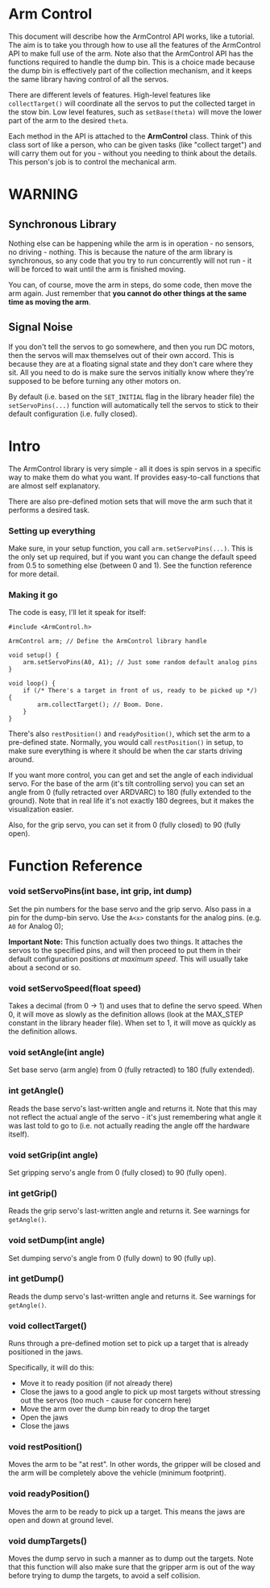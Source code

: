 # Arm Control

This document will describe how the ArmControl API works, like a tutorial. The
aim is to take you through how to use all the features of the ArmControl API
to make full use of the arm. Note also that the ArmControl API has the
functions required to handle the dump bin. This is a choice made because the
dump bin is effectively part of the collection mechanism, and it keeps the
same library having control of all the servos.

There are different levels of features. High-level features like
`collectTarget()` will coordinate all the servos to put the collected target
in the stow bin. Low level features, such as `setBase(theta)` will move the
lower part of the arm to the desired `theta`.

Each method in the API is attached to the **ArmControl** class. Think of this
class sort of like a person, who can be given tasks (like "collect target") and
will carry them out for you - without you needing to think about the details.
This person's job is to control the mechanical arm.

# WARNING

## Synchronous Library

Nothing else can be happening while the arm is in operation - no sensors, no
driving - nothing. This is because the nature of the arm library is
synchronous, so any code that you try to run concurrently will not run - it
will be forced to wait until the arm is finished moving.

You can, of course, move the arm in steps, do some code, then move the arm
again. Just remember that **you cannot do other things at the same time as
moving the arm**.

## Signal Noise

If you don't tell the servos to go somewhere, and then you run DC motors, then the servos will max themselves out of their own accord. This is because they are at a floating signal state and they don't care where they sit. All you need to do is make sure the servos initially know where they're supposed to be before turning any other motors on.

By default (i.e. based on the `SET_INITIAL` flag in the library header file) the `setServoPins(...)` function will automatically tell the servos to stick to their default configuration (i.e. fully closed).


# Intro

The ArmControl library is very simple - all it does is spin servos in a
specific way to make them do what you want. If provides easy-to-call functions
that are almost self explanatory.

There are also pre-defined motion sets that will move the arm such that it
performs a desired task.

### Setting up everything

Make sure, in your setup function, you call `arm.setServoPins(...)`. This is
the only set up required, but if you want you can change the default speed
from 0.5 to something else (between 0 and 1). See the function reference for
more detail.

### Making it go

The code is easy, I'll let it speak for itself:

```
#include <ArmControl.h>

ArmControl arm; // Define the ArmControl library handle

void setup() {
	arm.setServoPins(A0, A1); // Just some random default analog pins
}

void loop() {
	if (/* There's a target in front of us, ready to be picked up */) {
		arm.collectTarget(); // Boom. Done.
	}
}

```

There's also `restPosition()` and `readyPosition()`, which set the arm to a
pre-defined state. Normally, you would call `restPosition()` in setup, to make
sure everything is where it should be when the car starts driving around.

If you want more control, you can get and set the angle of each individual
servo. For the base of the arm (it's tilt controlling servo) you can set an
angle from 0 (fully retracted over ARDVARC) to 180 (fully extended to the
ground). Note that in real life it's not exactly 180 degrees, but it makes the
visualization easier.

Also, for the grip servo, you can set it from 0 (fully closed) to 90 (fully open).

# Function Reference
### void setServoPins(int base, int grip, int dump)

Set the pin numbers for the base servo and the grip servo. Also pass in a pin
for the dump-bin servo. Use the `A<x>` constants for the analog pins. (e.g.
`A0` for Analog 0);

**Important Note:** This function actually does two things. It attaches the servos to the specified pins, and will then proceed to put them in their default configuration positions *at maximum speed*. This will usually take about a second or so.

### void setServoSpeed(float speed) 

Takes a decimal (from 0 -> 1) and uses that to define the servo speed. When 0,
it will move as slowly as the definition allows (look at the MAX_STEP constant
in the library header file). When set to 1, it will move as quickly as the
definition allows.

### void setAngle(int angle) 

Set base servo (arm angle) from 0 (fully retracted) to 180 (fully extended).

### int getAngle()  

Reads the base servo's last-written angle and returns it. Note that this may
not reflect the actual angle of the servo - it's just remembering what angle
it was last told to go to (i.e. not actually reading the angle off the
hardware itself).

### void setGrip(int angle)  

Set gripping servo's angle from 0 (fully closed) to 90 (fully open).

### int getGrip()   

Reads the grip servo's last-written angle and returns it. See warnings for `getAngle()`.

### void setDump(int angle)  

Set dumping servo's angle from 0 (fully down) to 90 (fully up).

### int getDump()   

Reads the dump servo's last-written angle and returns it. See warnings for `getAngle()`.

### void collectTarget() 

Runs through a pre-defined motion set to pick up a target that is already
positioned in the jaws. 

Specifically, it will do this:

* Move it to ready position (if not already there)
* Close the jaws to a good angle to pick up most targets
  without stressing out the servos (too much - cause for concern here)
* Move the arm over the dump bin ready to drop the target
* Open the jaws
* Close the jaws

### void restPosition() 

Moves the arm to be "at rest". In other words, the gripper will be closed and
the arm will be completely above the vehicle (minimum footprint).

### void readyPosition()  

Moves the arm to be ready to pick up a target. This means the jaws are open
and down at ground level.

### void dumpTargets() 

Moves the dump servo in such a manner as to dump out the targets. Note that this function will also make sure that the gripper arm is out of the way before trying to dump the targets, to avoid a self collision.